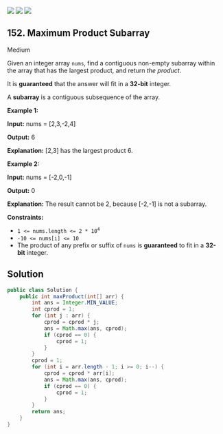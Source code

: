 [![](https://img.shields.io/github/stars/javadev/LeetCode-in-Java?label=Stars&style=flat-square)](https://github.com/javadev/LeetCode-in-Java)
[![](https://img.shields.io/github/forks/javadev/LeetCode-in-Java?label=Fork%20me%20on%20GitHub%20&style=flat-square)](https://github.com/javadev/LeetCode-in-Java/fork)
[![](https://img.shields.io/badge/-LeetCode%20in%20Kotlin-blue?style=flat-square)](https://github.com/javadev/LeetCode-in-Kotlin)

## 152\. Maximum Product Subarray

Medium

Given an integer array `nums`, find a contiguous non-empty subarray within the array that has the largest product, and return _the product_.

It is **guaranteed** that the answer will fit in a **32-bit** integer.

A **subarray** is a contiguous subsequence of the array.

**Example 1:**

**Input:** nums = [2,3,-2,4]

**Output:** 6

**Explanation:** [2,3] has the largest product 6. 

**Example 2:**

**Input:** nums = [-2,0,-1]

**Output:** 0

**Explanation:** The result cannot be 2, because [-2,-1] is not a subarray. 

**Constraints:**

*   <code>1 <= nums.length <= 2 * 10<sup>4</sup></code>
*   `-10 <= nums[i] <= 10`
*   The product of any prefix or suffix of `nums` is **guaranteed** to fit in a **32-bit** integer.

## Solution

```java
public class Solution {
    public int maxProduct(int[] arr) {
        int ans = Integer.MIN_VALUE;
        int cprod = 1;
        for (int j : arr) {
            cprod = cprod * j;
            ans = Math.max(ans, cprod);
            if (cprod == 0) {
                cprod = 1;
            }
        }
        cprod = 1;
        for (int i = arr.length - 1; i >= 0; i--) {
            cprod = cprod * arr[i];
            ans = Math.max(ans, cprod);
            if (cprod == 0) {
                cprod = 1;
            }
        }
        return ans;
    }
}
```